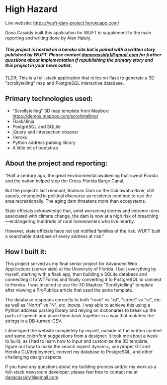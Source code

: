 # High Hazard 
Live website:
https://wuft-dam-project.herokuapp.com/

Dana Cassidy built this application for WUFT in supplement to the main reporting and writing done by Alan Halaly.

##### This project is hosted on a heroku site but is paired with a written story published by WUFT. Please contact danacassidy1@gmail.com for further questions about implementation if republishing the primary story and this project in your news outlet. 

TLDR; This is a full-stack application that relies on flask to generate a 3D "scrollytelling" map and PostgreSQL interactive database. 

## Primary technologies used:
 - "Scrollytelling" 3D map template from Mapbox: https://demos.mapbox.com/scrollytelling/
 - Flask/Jinja
 - PostgreSQL and SQLite
 - jQuery and intersection obsever
 - Heroku
 - Python address parsing library
 - A little bit of bootstrap

## About the project and reporting:
"Half a century ago, the great environmental awakening that swept Florida and the nation helped stop the Cross-Florida Barge Canal.

But the project’s last remnant, Rodman Dam on the Ocklawaha River, still stands, entangled in political discourse as residents continue to use the area recreationally. The aging dam threatens more than ecosystems.

State officials acknowledge that, amid worsening storms and extreme rains associated with climate change, the dam is now at a high risk of breaching—endangering hundreds of rural homeowners who live nearby.

However, state officials have not yet notified families of the risk. WUFT built a searchable database of every address at risk."

## How I built it:

This project served as my final senior project for Advanced Web Applications (server side) at the University of Florida. I built everything by myself, starting with a flask app, then building a SQLite database and connecting it to WTForms and finally converting it to PostgreSQL to connect to Heroku. I was inspired to use the 3D Mapbox "Scrollytelling" template after viewing a ProPublica article that used the same template. 

The database responds correctly to both "road" vs "rd", "street" vs "st", etc. as well as "North" vs "N", etc. inputs. I was able to achieve this using a Python address parsing library and relying on dictionaries to break up the parts of speech and place them back together in a way that matches the strings in a DB-turned-CSV.

I developed the website completely by myself, outside of the written content and some color/font suggestions from a designer. It took me about a week to build, as I had to learn how to input and customize the 3D template, figure out how to make the search aspect dynamic, use proper Git and Heroku CLI/deployment, convert my database to PostgreSQL, and other challenging design aspects.

If you have any questions about my building process and/or my work as a full-stack newsroom developer, please feel free to contact me at danacassidy1@gmail.com. 
